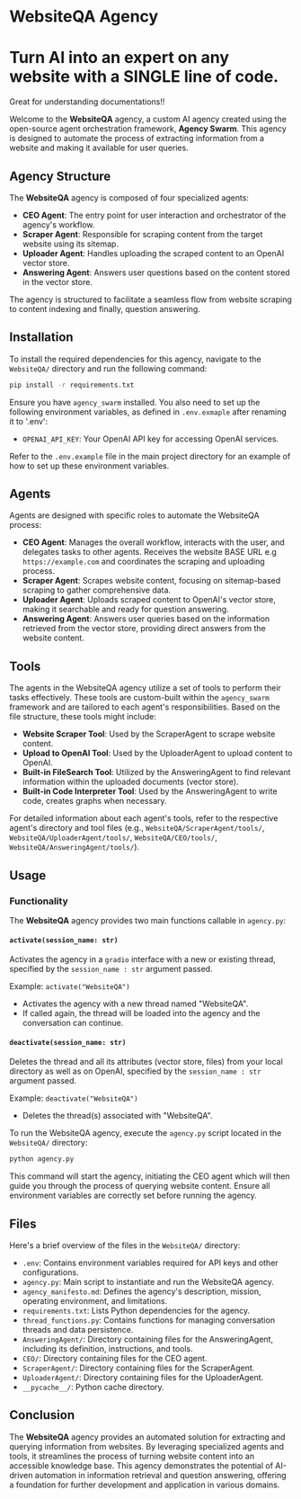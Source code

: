 # WebsiteQA Agency

Turn AI into an expert on any website with a SINGLE line of code.
==============================================================

Great for understanding documentations!!

Welcome to the **WebsiteQA** agency, a custom AI agency created using the open-source agent orchestration framework, **Agency Swarm**. This agency is designed to automate the process of extracting information from a website and making it available for user queries.

## Agency Structure

The **WebsiteQA** agency is composed of four specialized agents:

- **CEO Agent**: The entry point for user interaction and orchestrator of the agency's workflow.
- **Scraper Agent**: Responsible for scraping content from the target website using its sitemap.
- **Uploader Agent**: Handles uploading the scraped content to an OpenAI vector store.
- **Answering Agent**: Answers user questions based on the content stored in the vector store.

The agency is structured to facilitate a seamless flow from website scraping to content indexing and finally, question answering.

## Installation

To install the required dependencies for this agency, navigate to the `WebsiteQA/` directory and run the following command:

```bash
pip install -r requirements.txt
```

Ensure you have `agency_swarm` installed. You also need to set up the following environment variables, as defined in `.env.exmaple` after renaming it to '.env':

- `OPENAI_API_KEY`: Your OpenAI API key for accessing OpenAI services.


Refer to the `.env.example` file in the main project directory for an example of how to set up these environment variables.

## Agents

Agents are designed with specific roles to automate the WebsiteQA process:

- **CEO Agent**: Manages the overall workflow, interacts with the user, and delegates tasks to other agents. Receives the website BASE URL e.g `https://example.com` and coordinates the scraping and uploading process.
- **Scraper Agent**: Scrapes website content, focusing on sitemap-based scraping to gather comprehensive data.
- **Uploader Agent**: Uploads scraped content to OpenAI's vector store, making it searchable and ready for question answering.
- **Answering Agent**: Answers user queries based on the information retrieved from the vector store, providing direct answers from the website content.

## Tools

The agents in the WebsiteQA agency utilize a set of tools to perform their tasks effectively. These tools are custom-built within the `agency_swarm` framework and are tailored to each agent's responsibilities. Based on the file structure, these tools might include:

- **Website Scraper Tool**: Used by the ScraperAgent to scrape website content.
- **Upload to OpenAI Tool**: Used by the UploaderAgent to upload content to OpenAI.
- **Built-in FileSearch Tool**: Utilized by the AnsweringAgent to find relevant information within the uploaded documents (vector store).
- **Built-in Code Interpreter Tool**: Used by the AnsweringAgent to write code, creates graphs when necessary.

For detailed information about each agent's tools, refer to the respective agent's directory and tool files (e.g., `WebsiteQA/ScraperAgent/tools/`, `WebsiteQA/UploaderAgent/tools/`, `WebsiteQA/CEO/tools/`, `WebsiteQA/AnsweringAgent/tools/`).

## Usage

### Functionality

The **WebsiteQA** agency provides two main functions callable in `agency.py`:

#### `activate(session_name: str)`

Activates the agency in a `gradio` interface with a new or existing thread, specified by the `session_name : str` argument passed.

Example: `activate("WebsiteQA")`

*   Activates the agency with a new thread named "WebsiteQA".
*   If called again, the thread will be loaded into the agency and the conversation can continue.

#### `deactivate(session_name: str)`

Deletes the thread and all its attributes (vector store, files) from your local directory as well as on OpenAI, specified by the `session_name : str` argument passed.

Example: `deactivate("WebsiteQA")`

*   Deletes the thread(s) associated with "WebsiteQA".

To run the WebsiteQA agency, execute the `agency.py` script located in the `WebsiteQA/` directory:

```bash
python agency.py
```

This command will start the agency, initiating the CEO agent which will then guide you through the process of querying website content. Ensure all environment variables are correctly set before running the agency.

## Files

Here's a brief overview of the files in the `WebsiteQA/` directory:

- `.env`: Contains environment variables required for API keys and other configurations.
- `agency.py`: Main script to instantiate and run the WebsiteQA agency.
- `agency_manifesto.md`: Defines the agency's description, mission, operating environment, and limitations.
- `requirements.txt`: Lists Python dependencies for the agency.
- `thread_functions.py`: Contains functions for managing conversation threads and data persistence.
- `AnsweringAgent/`: Directory containing files for the AnsweringAgent, including its definition, instructions, and tools.
- `CEO/`: Directory containing files for the CEO agent.
- `ScraperAgent/`: Directory containing files for the ScraperAgent.
- `UploaderAgent/`: Directory containing files for the UploaderAgent.
- `__pycache__/`: Python cache directory.

## Conclusion

The **WebsiteQA** agency provides an automated solution for extracting and querying information from websites. By leveraging specialized agents and tools, it streamlines the process of turning website content into an accessible knowledge base. This agency demonstrates the potential of AI-driven automation in information retrieval and question answering, offering a foundation for further development and application in various domains.